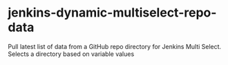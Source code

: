 # jenkins-dynamic-multiselect-repo-data
Pull latest list of data from a GitHub repo directory for Jenkins Multi Select. Selects a directory based on variable values
